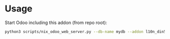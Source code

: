 # Usage

Start Odoo including this addon (from repo root):

```bash
python3 scripts/nix_odoo_web_server.py --db-name mydb --addon l10n_din5008_purchase
```
